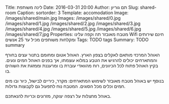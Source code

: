 Title: לינה משותפת
Date: 2016-03-31 20:00
Author: תם גוריון
Slug: shared-room
Caption:
sortorder: 3
Template: accomodation
Image: /images/shared/main.jpg
Images: /images/shared/0.jpg
        /images/shared/1.jpg
        /images/shared/2.jpg
        /images/shared/3.jpg
        /images/shared/4.jpg
        /images/shared/5.jpg
        /images/shared/6.jpg
        /images/shared/7.jpg
Properties: מטבח מאובזר
            תה וקפה עלינו
            Wifi חינם
            שירותים ומקלחות משותפים
            מכיל עד 25 אנשים
Tags: TODO tags
Summary: TODO summary

האוהל המרכזי מותאם לאקלים בצפון הארץ. האוהל אטום ומחומם בתנור עצים בחורף והמתארחים יכולים להרגיש את הטבע במלוא עוצמתו, אך בפנים האוהל חמים ונעים. בקיץ האוהל פתוח לכל הכיוונים, רוח מהוואדי עוברת בו ומרעננת וממזגת את השוהים בו.

בנוסף יש באוהל מטבח מאובזר לשימוש המתארחים: מקרר, כיריים לבישול, כיור ובו מים חמים וכלים מכל הסוגים. המטבח נוח לתפעול גם לקבוצות גדולות.

באוהל מחצלות על רצפה יצוקה, מזרונים וכריות להנאתכם.
